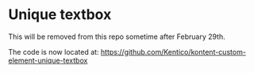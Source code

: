 # Unique textbox

This will be removed from this repo sometime after February 29th.

The code is now located at: <https://github.com/Kentico/kontent-custom-element-unique-textbox>
